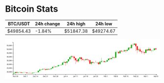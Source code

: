 # Bitcoin Stats

BTC/USDT|24h change|24h high|24h low|
|---|---|---|---|
|$49854.43|-1.84%|$51847.38|$49274.67|

<img src="./chart.svg">
